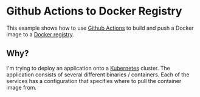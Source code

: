 # Github Actions to Docker Registry

This example shows how to use [Github Actions](https://github.com/features/actions) to build and push a Docker image to a [Docker registry](https://hub.docker.com/).

## Why?

I'm trying to deploy an application onto a [Kubernetes](https://kubernetes.io/) cluster. The application consists of several different binaries / containers. Each of the services has a configuration that specifies where to pull the container image from.